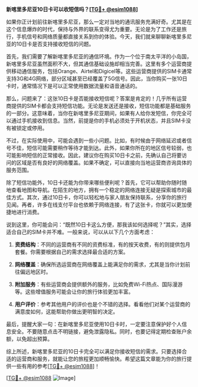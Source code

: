 **新喀里多尼亚10日卡可以收短信吗？[[TG💪+ @esim1088](https://t.me/s/esim1088)]**

如果你正计划前往新喀里多尼亚，那么一定对当地的通讯服务充满好奇。尤其是在这个信息爆炸的时代，保持与外界的联系变得尤为重要。无论是为了工作还是旅行，手机信号和网络质量都直接关系到你的体验。今天，我们就来聊聊新喀里多尼亚的10日卡是否支持接收短信的问题。

首先，我们需要了解新喀里多尼亚的通信环境。作为一个位于南太平洋的小岛国，新喀里多尼亚虽然面积不大，但其通信基础设施却相当完善。这里有多个运营商提供移动通信服务，包括Orange、Airtel和Digicel等。这些运营商提供的SIM卡通常支持3G和4G网络，部分区域甚至已经覆盖了5G信号。因此，当你购买一张10日卡时，通常情况下是可以正常使用数据流量和语音通话的。

那么，问题来了：这张10日卡是否能接收短信呢？答案是肯定的！几乎所有运营商提供的SIM卡都会支持短信功能。无论是发送还是接收，短信功能都是基础服务的一部分。这意味着，当你在新喀里多尼亚期间，如果有人给你发短信，你完全可以通过手机接收到信息。当然，前提是你的手机必须处于开机状态，并且SIM卡没有被锁定或停用。

不过，在实际使用中，可能会遇到一些小问题。比如，有时候由于网络延迟或者信号不佳，短信可能需要稍作等待才能到达。此外，如果你所在的地区信号较弱，也可能影响短信的正常接收。因此，建议你在购买10日卡之前，先确认自己将要访问的区域是否有良好的网络覆盖。如果不确定，可以直接向当地运营商咨询具体的服务范围。

除了短信功能外，10日卡还能为你带来哪些便利呢？首先，它可以帮助你随时随地查看地图和导航。在陌生的地方，拥有一个稳定的网络连接无疑是探索城市的最佳方式。其次，通过10日卡，你可以轻松地与家人朋友保持联系，分享你的旅行见闻。再者，许多在线支付平台也依赖于网络连接，有了这张卡，你就可以更加便捷地进行消费。

说到这里，你可能会问：“既然10日卡这么方便，那我该如何选择呢？”其实，选择适合自己的SIM卡并不难。一般来说，可以从以下几个方面考虑：

1. **资费结构**：不同的运营商有不同的资费标准，有的按天收费，有的则提供包月套餐。你需要根据自己的需求选择最合适的方案。
   
2. **网络覆盖**：确保所选运营商在网络覆盖上能满足你的需求，尤其是当你计划前往偏远地区时。

3. **附加服务**：有些运营商会提供额外的服务，比如免费Wi-Fi热点、国际漫游等。这些增值服务可能会让你的旅行体验更加丰富。

4. **用户评价**：参考其他用户的评价也是个不错的选择。看看他们对某个运营商的满意度如何，这能帮助你做出更明智的决定。

最后，提醒大家一句：在新喀里多尼亚使用10日卡时，一定要注意保护好个人信息安全。不要随意点击不明链接，避免泄露隐私。同时，也要记得定期检查账户余额，以免超出预算。

综上所述，新喀里多尼亚的10日卡完全可以满足你接收短信的需求。只要选择合适的运营商和服务，就能让您的旅程更加顺畅愉快。希望这篇文章能为你的旅行提供一些有用的参考[[TG💪+ @esim1088](https://t.me/s/esim1088)]！

[[TG💪+ @esim1088](https://t.me/s/esim1088) ![Image](https://i.postimg.cc/4NQfJmqS/Snipaste-2025-05-13-00-14-12.png)]